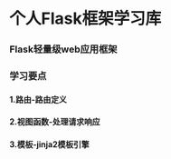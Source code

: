 # 个人Flask框架学习库
### Flask轻量级web应用框架

### 学习要点
#### 1.路由-路由定义
#### 2.视图函数-处理请求响应
#### 3.模板-jinja2模板引擎
